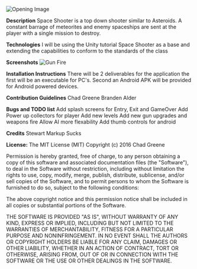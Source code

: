 ![Opening Image](https://github.com/chadgreene/CST328/blob/master/OpeningSeq.PNG)

**Description**
Space Shooter is a top down shooter similar to Asteroids.  A constant barrage of meteorites and enemy spaceships are sent at the player with a single mission to destroy. 

**Technologies**
I will be using the Unity tutorial Space Shooter as a base and extending the capabilities to conform to the standards of the class

**Screenshots**
![Gun Fire](https://github.com/chadgreene/CST328/blob/master/guns.PNG)

**Installation Instructions**
There will be 2 deliverables for the application the first will be an executable for PC's.  Second an Android APK will be provided for Android powered devices.

**Contribution Guidelines**
Chad Greene
Branden Alder

**Bugs and TODO list**
Add splash screens for Entry, Exit and GameOver
Add Power up collectors for player
Add new levels
Add new gun upgrades and weapons fire
Allow AI more flexability
Add thumb controls for android 

**Credits**
Stewart Markup Sucks

**License:**
The MIT License (MIT)
Copyright (c) 2016 Chad Greene

Permission is hereby granted, free of charge, to any person obtaining a copy of this software and associated documentation files (the "Software"), to deal in the Software without restriction, including without limitation the rights to use, copy, modify, merge, publish, distribute, sublicense, and/or sell copies of the Software, and to permit persons to whom the Software is furnished to do so, subject to the following conditions:

The above copyright notice and this permission notice shall be included in all copies or substantial portions of the Software.

THE SOFTWARE IS PROVIDED "AS IS", WITHOUT WARRANTY OF ANY KIND, EXPRESS OR IMPLIED, INCLUDING BUT NOT LIMITED TO THE WARRANTIES OF MERCHANTABILITY, FITNESS FOR A PARTICULAR PURPOSE AND NONINFRINGEMENT. IN NO EVENT SHALL THE AUTHORS OR COPYRIGHT HOLDERS BE LIABLE FOR ANY CLAIM, DAMAGES OR OTHER LIABILITY, WHETHER IN AN ACTION OF CONTRACT, TORT OR OTHERWISE, ARISING FROM, OUT OF OR IN CONNECTION WITH THE SOFTWARE OR THE USE OR OTHER DEALINGS IN THE SOFTWARE.